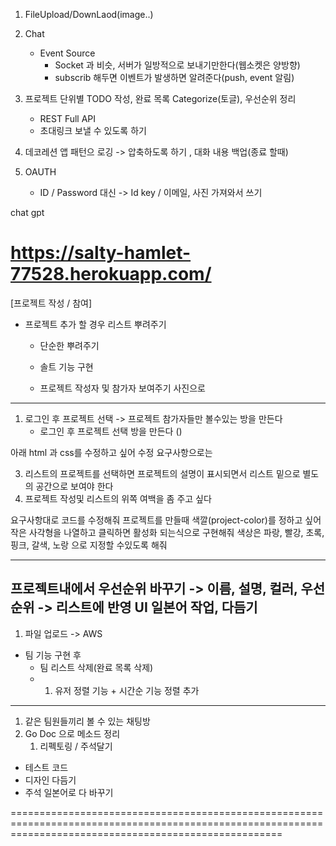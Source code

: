 1. FileUpload/DownLaod(image..)
2. Chat
   - Event Source
     - Socket 과 비슷, 서버가 일방적으로 보내기만한다(웹소켓은 양방향)
     - subscrib 해두면 이벤트가 발생하면 알려준다(push, event 알림)
3. 프로젝트 단위별 TODO 작성, 완료 목록 Categorize(토글), 우선순위 정리
   - REST Full API
   - 초대링크 보낼 수 있도록 하기
4. 데코레션 앱 패턴으 로깅 -> 압축하도록 하기 , 대화 내용 백업(종료 할때)

5. OAUTH
   - ID / Password 대신 -> Id key / 이메일, 사진 가져와서 쓰기

chat gpt 


https://salty-hamlet-77528.herokuapp.com/
===========================================================================================================================================================
[프로젝트 작성 / 참여]
- 프로젝트 추가 할 경우 리스트 뿌려주기
	- 단순한 뿌려주기
	
	
	
	- 솔트 기능 구현
	- 프로젝트 작성자 및 참가자 보여주기 사진으로	
---------------------------------------------------------------------------------------------------------------------------------------------------------




1. 로그인 후 프로젝트 선택 -> 프로젝트 참가자들만 볼수있는 방을 만든다
   - 로그인 후 프로젝트 선택 방을 만든다 ()


아래 html 과 css를 수정하고 싶어 
수정 요구사항으로는 

3. 리스트의 프로젝트를 선택하면 프로젝트의 설명이 표시되면서 리스트 밑으로 별도의 공간으로 보여야 한다
4. 프로젝트 작성및 리스트의 위쪽 여백을 좀 주고 싶다


요구사항대로 코드를 수정해줘 프로젝트를 만들때 색깔(project-color)를 정하고 싶어 작은 사각형을 나열하고 클릭하면 활성화 되는식으로 구현해줘
색상은 파랑, 빨강, 초록, 핑크, 갈색, 노랑 으로 지정할 수있도록 해줘




----------------------------------------------------------------------
프로젝트내에서 우선순위 바꾸기 -> 이름, 설명, 컬러, 우선순위 -> 리스트에 반영
UI 일본어 작업, 다듬기
---------------------------------------------------------------------------------------------------------------------
1. 파일 업로드 -> AWS

- 팀 기능 구현 후 
  - 팀 리스트 삭제(완료 목록 삭제)
  - 1. 유저 정렬 기능 + 시간순 기능 정렬 추가
---------------------------------------------------------------------------------------------------------------------
1. 같은 팀원들끼리 볼 수 있는 채팅방
2. Go Doc 으로 메소드 정리
   1. 리펙토링 / 주석달기
- 테스트 코드
- 디자인 다듬기 
- 주석 일본어로 다 바꾸기


===========================================================================================================================================================